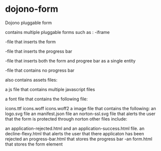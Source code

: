 # dojono-form
Dojono pluggable form

contains multiple pluggable forms such as : 
-iframe 

-file that inserts the form 

-file that inserts the progress bar 

-file that inserts both the form and progree bar as a single entity 

-file that contains no progress bar

also contains assets files:

a js file that contains multiple javascript files

a font file that contains the following file:

icons.ttf
icons.woff
icons.woff2
a image file that contains the following:
an logo.svg file
an manifest.json file
an norton-ssl.svg file that alerts the user that the form is protected through norton
other files include:

an application-rejected.html and an application-success.html file.
an decline-flexy.html that alerts the user that there applicaton has been rejected
an progress-bar.html that stores the progress bar -an form.html that stores the form element
